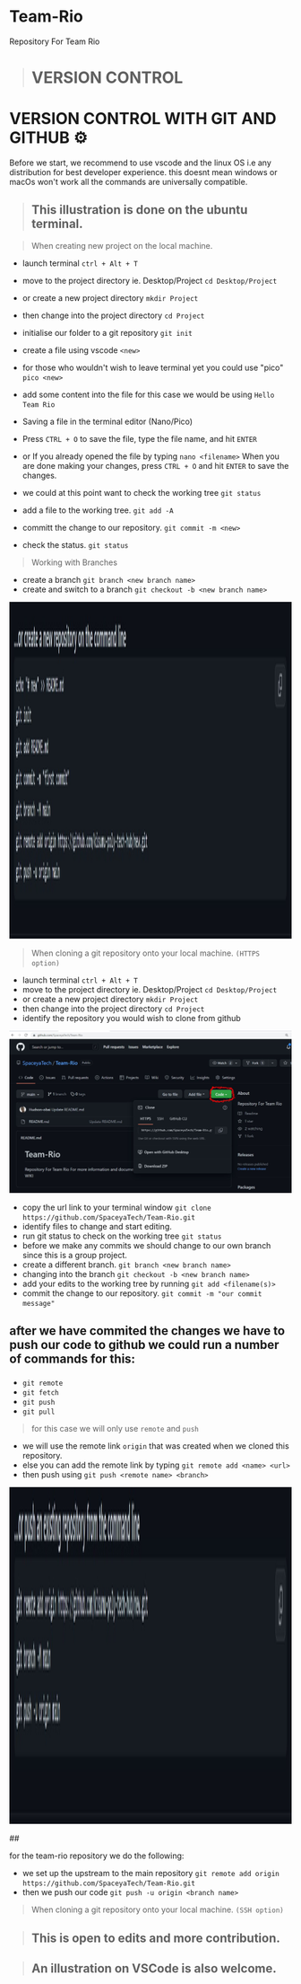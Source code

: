 # Team-Rio
Repository For Team Rio

> # VERSION CONTROL 

# VERSION CONTROL WITH GIT AND GITHUB :gear:


<p> Before we start, we recommend to use  vscode and the linux OS i.e any distribution for best developer experience. this doesnt mean windows or macOs won't work all the commands are universally compatible. 
</p> 

> ## This illustration is done on the ubuntu terminal. 

> When creating new project on the local machine.
*  launch terminal ``` ctrl + Alt + T ```
*  move to the project directory ie. Desktop/Project  ```cd Desktop/Project ```
*  or create a new project directory ```mkdir Project```
*  then change into the project directory ```cd Project```

*  initialise our folder to a git repository ```git init```
*  create a file using vscode ```<new>``` 
*  for those who wouldn't wish to leave terminal yet you could use "pico" ```pico <new>```
*  add some content into the file for this case we would be using ```Hello Team Rio```
* Saving a file in the terminal editor (Nano/Pico) 
* Press ```CTRL + O``` to save the file, type the file name, and hit ```ENTER```
* or If you already opened the file by typing ```nano <filename>``` When you are done making your changes, press ```CTRL + O``` and hit ```ENTER``` to save the changes.
*  we could at this point want to check the working tree ```git status```
*  add a file to the working tree. ```git add -A```
*  committ the change to our repository. ```git commit -m <new>```
*  check the status. ```git status```
> Working with Branches
*  create a branch  ```git branch <new branch name>```
*  create and switch to a branch ```git checkout -b <new branch name>```

<p float="left">
<img src="screenshots/push-2.JPG" width="600px" height="600px" />
</p>

> When cloning a git repository onto your local machine. ```(HTTPS option)```
*  launch terminal ``` ctrl + Alt + T ```
*  move to the project directory ie. Desktop/Project  ```cd Desktop/Project ```
*  or create a new project directory ```mkdir Project```
*  then change into the project directory ```cd Project```
* identify the repository you would wish to clone from github
<p float="left">
<img src="screenshots/clone-1.jpg" width="600px" />
</p>

* copy the url link to your terminal window ```git clone https://github.com/SpaceyaTech/Team-Rio.git```
* identify files to change and start editing.
* run git status to check on the working tree ```git status```
* before we make any commits we should change to our own branch since this is a group project. 
*  create a different branch.  ```git branch <new branch name>```
* changing into the branch ```git checkout -b <new branch name>```
* add your edits to the working tree by running ```git add <filename(s)>```
* commit the change to our repository. ```git commit -m "our commit message" ```
## <p> after we have commited the changes we have to push our code to github we could run a number of commands for this: </p>
* ```git remote```
* ```git fetch```
* ```git push```
* ```git pull```

> for this case we will only use ```remote``` and ```push```
* we will use the remote link ```origin``` that was created when we cloned this repository. 
* else you can add the remote link by typing ```git remote add <name> <url>``` 
* then push using ```git push <remote name> <branch>```
<p float="left">
<img src="screenshots/push-1.JPG" width="600px" height="600px"/>
</p>
## <p>for the team-rio repository we do the following:</p>

* we set up the upstream to the main repository ```git remote add origin https://github.com/SpaceyaTech/Team-Rio.git```
* then we push our code ```git push -u origin <branch name>```

> When cloning a git repository onto your local machine. ```(SSH option)```

> ## This is open to edits and more contribution.

> ## An illustration on VSCode is also welcome.
